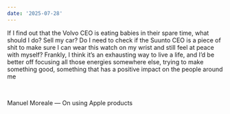 ```yaml
---
date: '2025-07-28'
---
```


If I find out that the Volvo CEO is eating babies in their spare time, what should I do? Sell my car? Do I need to check if the Suunto CEO is a piece of shit to make sure I can wear this watch on my wrist and still feel at peace with myself? Frankly, I think it’s an exhausting way to live a life, and I’d be better off focusing all those energies somewhere else, trying to make something good, something that has a positive impact on the people around me

<br>

Manuel Moreale — On using Apple products
